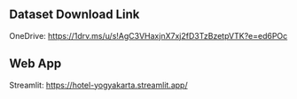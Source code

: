 ## Dataset Download Link
OneDrive: https://1drv.ms/u/s!AgC3VHaxjnX7xj2fD3TzBzetpVTK?e=ed6POc

## Web App
Streamlit: https://hotel-yogyakarta.streamlit.app/
